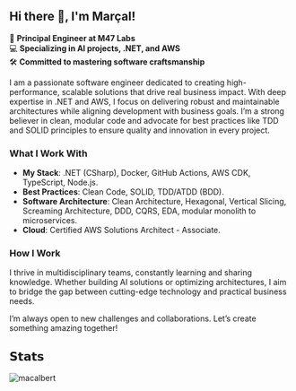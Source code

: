 ## Hi there 👋, I'm Marçal!

<!--
**macalbert/macalbert** is a ✨ _special_ ✨ repository because its `README.md` (this file) appears on your GitHub profile.

Here are some ideas to get you started:

- 🔭 I’m currently working on ...
- 🌱 I’m currently learning ...
- 👯 I’m looking to collaborate on ...
- 🤔 I’m looking for help with ...
- 💬 Ask me about ...
- 📫 How to reach me: ...
- 😄 Pronouns: ...
- ⚡ Fun fact: ...
-->

🔧 **Principal Engineer at M47 Labs**  
💻 **Specializing in AI projects, .NET, and AWS**  
🛠 **Committed to mastering software craftsmanship**

I am a passionate software engineer dedicated to creating high-performance, scalable solutions that drive real business impact. With deep expertise in .NET and AWS, I focus on delivering robust and maintainable architectures while aligning development with business goals. I’m a strong believer in clean, modular code and advocate for best practices like TDD and SOLID principles to ensure quality and innovation in every project.

### What I Work With
- **My Stack**: .NET (CSharp), Docker, GitHub Actions, AWS CDK, TypeScript, Node.js.
- **Best Practices**: Clean Code, SOLID, TDD/ATDD (BDD).
- **Software Architecture**: Clean Architecture, Hexagonal, Vertical Slicing, Screaming Architecture, DDD, CQRS, EDA, modular monolith to microservices.
- **Cloud**: Certified AWS Solutions Architect - Associate.

### How I Work
I thrive in multidisciplinary teams, constantly learning and sharing knowledge. Whether building AI solutions or optimizing architectures, I aim to bridge the gap between cutting-edge technology and practical business needs.

I’m always open to new challenges and collaborations. Let’s create something amazing together!

## 𝗦𝘁𝗮𝘁𝘀
<p><img align="center" src="https://github-readme-streak-stats.herokuapp.com/?user=macalbert&theme=dark" alt="macalbert" /></p>
